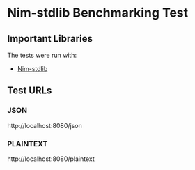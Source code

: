 # Nim-stdlib Benchmarking Test

## Important Libraries

The tests were run with:

* [Nim-stdlib](https://nim-lang.org/docs/asynchttpserver.html)

## Test URLs
### JSON

http://localhost:8080/json

### PLAINTEXT

http://localhost:8080/plaintext
